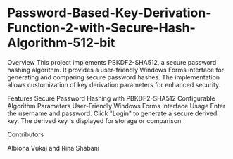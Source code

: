 # Password-Based-Key-Derivation-Function-2-with-Secure-Hash-Algorithm-512-bit
Overview
This project implements PBKDF2-SHA512, a secure password hashing algorithm. It provides a user-friendly Windows Forms interface for generating and comparing secure password hashes. The implementation allows customization of key derivation parameters for enhanced security.

Features
Secure Password Hashing with PBKDF2-SHA512
Configurable Algorithm Parameters
User-Friendly Windows Forms Interface
Usage
Enter the username and password.
Click "Login" to generate a secure derived key.
The derived key is displayed for storage or comparison.

Contributors

Albiona Vukaj and Rina Shabani
